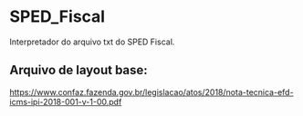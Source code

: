 # SPED_Fiscal
Interpretador do arquivo txt do SPED Fiscal.
## Arquivo de layout base:
https://www.confaz.fazenda.gov.br/legislacao/atos/2018/nota-tecnica-efd-icms-ipi-2018-001-v-1-00.pdf
